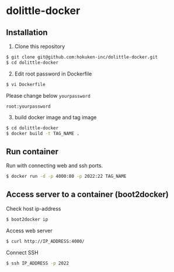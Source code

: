 dolittle-docker
==============

## Installation

1) Clone this repository

```bash
$ git clone git@github.com:hokuken-inc/dolittle-docker.git
$ cd dolittle-docker
```

2) Edit root password in Dockerfile
```bash
$ vi Dockerfile
```

Please change below `yourpassword`

`root:yourpassword`

3) build docker image and tag image

```bash
$ cd dolittle-docker
$ docker build -t TAG_NAME .
```


## Run container

Run with connecting web and ssh ports.
```bash
$ docker run -d -p 4000:80 -p 2022:22 TAG_NAME
```

## Access server to a container (boot2docker)

Check host ip-address
```bash
$ boot2docker ip
```

Access web server
```bash
$ curl http://IP_ADDRESS:4000/
```

Connect SSH
```bash
$ ssh IP_ADDRESS -p 2022
```

